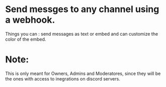 # Send messges to any channel using a webhook.
Things you can : send messages as text or embed and can customize the color of the embed. 

# Note:
This is only meant for Owners, Admins and Moderatores, since they will be the ones with access to inegrations on discord servers.

